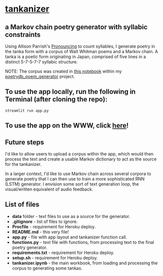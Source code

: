 # [tankanizer](https://peaceful-sierra-10406.herokuapp.com/)
## a Markov chain poetry generator with syllabic constraints

Using Allison Parrish's [Pronouncing](https://github.com/aparrish/pronouncingpy) to count syllables, I generate poetry in the tanka form with a corpus of Walt Whitman poems and a Markov chain. A tanka is a poetic form originating in Japan, comprised of five lines in a distinct 5-7-5-7-7 syllabic structure.

NOTE: The corpus was created in [this notebook](https://github.com/p-szymo/poetrydb_poem_generator/blob/master/scraping_sandbox.ipynb) within my [poetrydb_poem_generator](https://github.com/p-szymo/poetrydb_poem_generator) project.

## To use the app locally, run the following in Terminal (after cloning the repo):
```streamlit run app.py```

## To use the app on the WWW, click [here](https://peaceful-sierra-10406.herokuapp.com/)!

## Future steps

I'd like to allow users to upload a corpus within the app, which would then process the text and create a usable Markov dictionary to act as the source for the tankanizer.

In a larger context, I'd like to use Markov chain across several corpora to generate poetry that I can then use to train a more sophisticated RNN (LSTM) generator. I envision some sort of text generation loop, the visual/written equivalent of audio feedback.

## List of files
- **data** folder - text files to use as a source for the generator.
- **.gitignore** - list of files to ignore.
- **Procfile** - requirement for Heroku deploy.
- **README.md** - this very file!
- **app.py** - file with app layout and tankanizer function call.
- **functions.py** - text file with functions, from processing text to the final poetry generator.
- **requirements.txt** - requirement for Heroku deploy.
- **setup.sh** - requirement for Heroku deploy.
- **tankanizer.ipynb** - the main workbook, from loading and processing the corpus to generating some tankas.